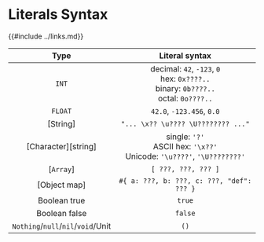 Literals Syntax
===============

{{#include ../links.md}}

|                Type                |                                       Literal syntax                                        |
| :--------------------------------: | :-----------------------------------------------------------------------------------------: |
|               `INT`                | decimal: `42`, `-123`, `0`<br/>hex: `0x????..`<br/>binary: `0b????..`<br/>octal: `0o????..` |
|              `FLOAT`               |                                  `42.0`, `-123.456`, `0.0`                                  |
|              [String]              |                             `"... \x?? \u???? \U???????? ..."`                              |
|        [Character][string]         |        single: `'?'`<br/>ASCII hex: `'\x??'`<br/>Unicode: `'\u????'`, `'\U????????'`        |
|             [`Array`]              |                                     `[ ???, ???, ??? ]`                                     |
|            [Object map]            |                          `#{ a: ???, b: ???, c: ???, "def": ??? }`                          |
|            Boolean true            |                                           `true`                                            |
|           Boolean false            |                                           `false`                                           |
| `Nothing`/`null`/`nil`/`void`/Unit |                                            `()`                                             |
